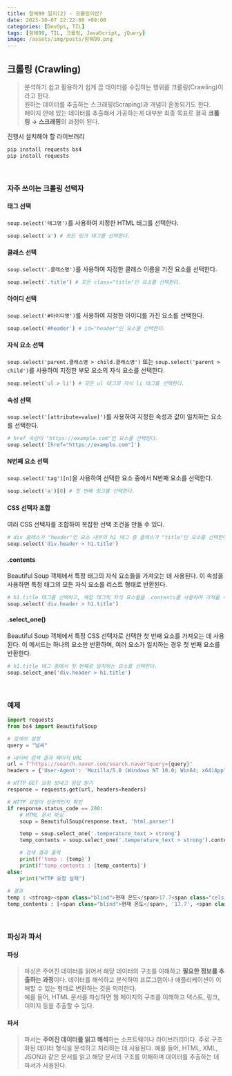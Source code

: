 ```yaml
---
title: 항해99 일지(2) - 크롤링이란?
date: 2023-10-07 22:22:00 +09:00
categories: [DevOps, TIL]
tags: [항해99, TIL, 크롤링, JavaScript, jQuery]
image: /assets/img/posts/항해99.png
---
```



## 크롤링 (Crawling)
> 분석하기 쉽고 활용하기 쉽게 끔 데이터를 수집하는 행위를 크롤링(Crawling)이라고 한다.    
> 원하는 데이터를 추출하는 스크래핑(Scraping)과 개념이 혼동되기도 한다.    
> 페이지 안에 있는 데이터를 추출해서 가공하는게 대부분 최종 목표로 결국 **크롤링 → 스크래핑**의 과정이 된다.

진행시 설치해야 할 라이브러리
```bash
pip install requests bs4
pip install requests
```

<br/>

### 자주 쓰이는 크롤링 선택자

#### 태그 선택
`soup.select('태그명')`를 사용하여 지정한 HTML 태그를 선택한다.
```python
soup.select('a') # 모든 링크 태그를 선택한다.
```

#### 클래스 선택
`soup.select('.클래스명')`를 사용하여 지정한 클래스 이름을 가진 요소를 선택한다.
```python
soup.select('.title') # 모든 class="title"인 요소를 선택한다.
```

#### 아이디 선택
`soup.select('#아이디명')`를 사용하여 지정한 아이디를 가진 요소를 선택한다.
```python
soup.select('#header') # id="header"인 요소를 선택한다.
```

#### 자식 요소 선택
`soup.select('parent.클래스명 > child.클래스명')` 또는 `soup.select('parent > child')`를 사용하여 지정한 부모 요소의 자식 요소를 선택한다.
```python
soup.select('ul > li') # 모든 ul 태그의 자식 li 태그를 선택한다.
```

#### 속성 선택
`soup.select('[attribute=value]')`를 사용하여 지정한 속성과 값이 일치하는 요소를 선택한다.
```python
# href 속성이 "https://example.com"인 요소를 선택한다.
soup.select('[href="https://example.com"]') 
```

#### N번째 요소 선택
`soup.select('tag')[n]`을 사용하여 선택한 요소 중에서 N번째 요소를 선택한다.
```python
soup.select('a')[0] # 첫 번째 링크를 선택한다.
```


#### CSS 선택자 조합
여러 CSS 선택자를 조합하여 복잡한 선택 조건을 만들 수 있다.
```python
# div 클래스가 "header"인 요소 내부의 h1 태그 중 클래스가 "title"인 요소를 선택한다.
soup.select('div.header > h1.title') 
```

#### .contents
Beautiful Soup 객체에서 특정 태그의 자식 요소들을 가져오는 데 사용된다.
이 속성을 사용하면 특정 태그의 모든 자식 요소를 리스트 형태로 반환된다.
```python
# h1.title 태그를 선택하고, 해당 태그의 자식 요소들을 .contents를 사용하여 가져올 수 있다.
soup.select('div.header > h1.title') 
```

#### .select_one()
Beautiful Soup 객체에서 특정 CSS 선택자로 선택한 첫 번째 요소를 가져오는 데 사용된다.
이 메서드는 하나의 요소만 반환하며, 여러 요소가 일치하는 경우 첫 번째 요소를 반환한다.
```python
# h1.title 태그 중에서 첫 번째로 일치하는 요소를 선택한다.
soup.select_one('div.header > h1.title') 
```

<br/>

### 예제

```python
import requests
from bs4 import BeautifulSoup

# 검색어 설정
query = "날씨"

# 네이버 검색 결과 페이지 URL
url = f"https://search.naver.com/search.naver?query={query}"
headers = {'User-Agent': 'Mozilla/5.0 (Windows NT 10.0; Win64; x64)AppleWebKit/537.36 (KHTML, like Gecko) Chrome/73.0.3683.86 Safari/537.36'}

# HTTP GET 요청 보내고 응답 받기
response = requests.get(url, headers=headers)

# HTTP 요청이 성공적인지 확인
if response.status_code == 200:
    # HTML 문서 파싱
    soup = BeautifulSoup(response.text, 'html.parser')

    temp = soup.select_one('.temperature_text > strong')
    temp_contents = soup.select_one('.temperature_text > strong').contents

    # 검색 결과 출력
    print(f'temp : {temp}')
    print(f'temp_contents : {temp_contents}')
else:
    print("HTTP 요청 실패")
	
# 결과
temp : <strong><span class="blind">현재 온도</span>17.7<span class="celsius">°</span></strong>
temp_contents : [<span class="blind">현재 온도</span>, '17.7', <span class="celsius">°</span>]
```
<br/>

### 파싱과 파서

#### 파싱
> 파싱은 주어진 데이터를 읽어서 해당 데이터의 구조를 이해하고 **필요한 정보를 추출하는 과정**이다. 데이터를 해석하고 분석하여 프로그램이나 애플리케이션이 이해할 수 있는 형태로 변환하는 것을 의미한다.    
예를 들어, HTML 문서를 파싱하면 웹 페이지의 구조를 이해하고 텍스트, 링크, 이미지 등을 추출할 수 있다.    

#### 파서   
> 파서는 **주어진 데이터를 읽고 해석**하는 소프트웨어나 라이브러리이다.
주로 구조화된 데이터 형식을 분석하고 처리하는 데 사용된다. 예를 들어, HTML, XML, JSON과 같은 문서를 읽고 해당 문서의 구조를 이해하며 데이터를 추출하는 데 파서가 사용된다.




















